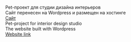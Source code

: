 Pet-проект для студии дизайна интерьеров  \
Сайт перенесен на Wordpress и размещен на хостинге  \
[Сайт](https://inteo-petproject.ru/)    \
Pet-project for interior design studio  \
The website built with Wordpress  \
[Website link](https://inteo-petproject.ru/)
